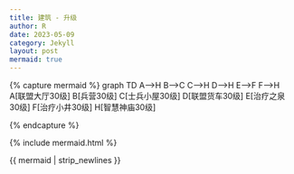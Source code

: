 ```yaml
---
title: 建筑 - 升级
author: R
date: 2023-05-09
category: Jekyll
layout: post
mermaid: true
---
```



<script src="https://cdn.jsdelivr.net/npm/mermaid/dist/mermaid.min.js"></script>


<script>
  mermaid.initialize({
    theme: 'default',
    themeCSS: '.node rect { fill: #0074d9; }',
    /* any other configuration options you want to use */
  });
</script>
{% capture mermaid %}
graph TD
    A-->H
    B-->C
    C-->H
    D-->H
    E-->F
    F-->H
    A[联盟大厅30级]
    B[兵营30级]
    C[士兵小屋30级]
    D[联盟货车30级]
    E[治疗之泉30级]
    F[治疗小井30级]
    H[智慧神庙30级]
    
{% endcapture %}

{% include mermaid.html %}
<div class="mermaid">{{ mermaid | strip_newlines }}</div>



<!--{% if page.mermaid %}
<script>
mermaid.initialize({
  startOnLoad: true
});
</script>
{% endif %} -->




